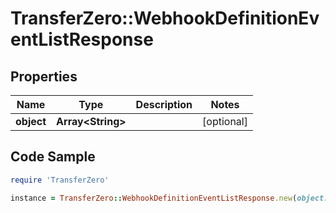 # TransferZero::WebhookDefinitionEventListResponse

## Properties

Name | Type | Description | Notes
------------ | ------------- | ------------- | -------------
**object** | **Array&lt;String&gt;** |  | [optional] 

## Code Sample

```ruby
require 'TransferZero'

instance = TransferZero::WebhookDefinitionEventListResponse.new(object: null)
```



